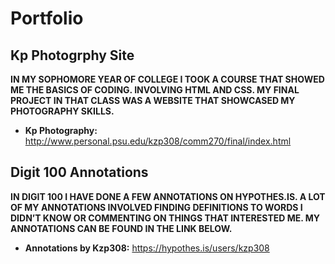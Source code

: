Portfolio
======

Kp Photogrphy Site
---------
**IN MY SOPHOMORE YEAR OF COLLEGE I TOOK A COURSE THAT SHOWED ME THE BASICS OF CODING. INVOLVING HTML AND CSS. MY FINAL PROJECT IN THAT CLASS WAS A WEBSITE THAT SHOWCASED MY PHOTOGRAPHY SKILLS.**

- **Kp Photography:** http://www.personal.psu.edu/kzp308/comm270/final/index.html


Digit 100 Annotations
---------
**IN DIGIT 100 I HAVE DONE A FEW ANNOTATIONS ON HYPOTHES.IS. A LOT OF MY ANNOTATIONS INVOLVED FINDING DEFINITIONS TO WORDS I DIDN’T KNOW OR COMMENTING ON THINGS THAT INTERESTED ME. MY ANNOTATIONS CAN BE FOUND IN THE LINK BELOW.**
- **Annotations by Kzp308:** https://hypothes.is/users/kzp308

